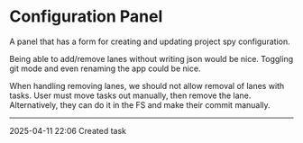 Configuration Panel
===

A panel that has a form for creating and updating project spy configuration.

Being able to add/remove lanes without writing json would be nice. Toggling git mode and even renaming the app could be nice. 

When handling removing lanes, we should not allow removal of lanes with tasks. User must move tasks out manually, then remove the lane. Alternatively, they can do it in the FS and make their commit manually.

---

2025-04-11 22:06	Created task
